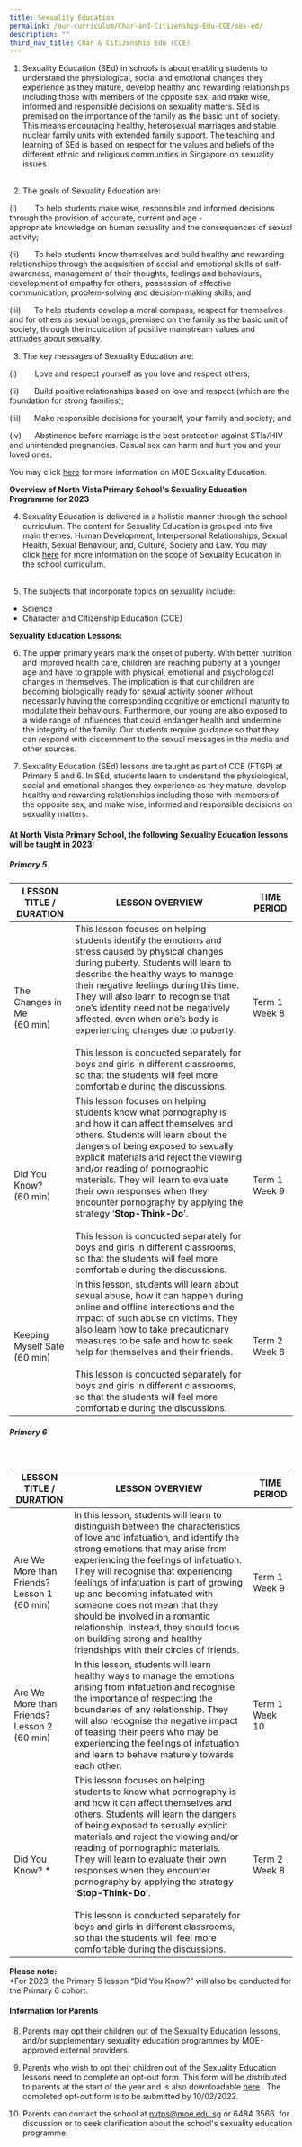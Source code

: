 ```yaml
---
title: Sexuality Education
permalink: /our-curriculum/Char-and-Citizenship-Edu-CCE/sex-ed/
description: ""
third_nav_title: Char & Citizenship Edu (CCE)
---
```

1.  Sexuality Education (SEd) in schools is about enabling students to understand the physiological, social and emotional changes they experience as they mature, develop healthy and rewarding relationships including those with members of the opposite sex, and make wise, informed and responsible decisions on sexuality matters. SEd is premised on the importance of the family as the basic unit of society. This means encouraging healthy, heterosexual marriages and stable nuclear family units with extended family support. The teaching and learning of SEd is based on respect for the values and beliefs of the different ethnic and religious communities in Singapore on sexuality issues.  <br><br>

2.  The goals of Sexuality Education are:

(i)        To help students make wise, responsible and informed decisions through the provision of accurate, current and age - appropriate knowledge on human sexuality and the consequences of sexual activity;

(ii)       To help students know themselves and build healthy and rewarding relationships through the acquisition of social and emotional skills of self-awareness, management of their thoughts, feelings and behaviours, development of empathy for others, possession of effective communication, problem-solving and decision-making skills; and  

(iii)      To help students develop a moral compass, respect for themselves and for others as sexual beings, premised on the family as the basic unit of society, through the inculcation of positive mainstream values and attitudes about sexuality.  


3. The key messages of Sexuality Education are:

(i)        Love and respect yourself as you love and respect others;

(ii)       Build positive relationships based on love and respect (which are the foundation for strong families);

(iii)      Make responsible decisions for yourself, your family and society; and

(iv)      Abstinence before marriage is the best protection against STIs/HIV and unintended pregnancies. Casual sex can harm and hurt you and your loved ones.

You may click [here](https://go.gov.sg/moe-sexuality-education) for more information on MOE Sexuality Education.

 **Overview of North Vista Primary School's Sexuality Education Programme for 2023**

4.  Sexuality Education is delivered in a holistic manner through the school curriculum. The content for Sexuality Education is grouped into five main themes: Human Development, Interpersonal Relationships, Sexual Health, Sexual Behaviour, and, Culture, Society and Law. You may click [here](https://go.gov.sg/moe-sexuality-education) for more information on the scope of Sexuality Education in the school curriculum. <br><br>


5. The subjects that incorporate topics on sexuality include:

* Science <br>
* Character and Citizenship Education (CCE) <br>

**Sexuality Education Lessons:**

6.  The upper primary years mark the onset of puberty. With better nutrition and improved health care, children are reaching puberty at a younger age and have to grapple with physical, emotional and psychological changes in themselves. The implication is that our children are becoming biologically ready for sexual activity sooner without necessarily having the corresponding cognitive or emotional maturity to modulate their behaviours. Furthermore, our young are also exposed to a wide range of influences that could endanger health and undermine the integrity of the family. Our students require guidance so that they can respond with discernment to the sexual messages in the media and other sources. 

7.  Sexuality Education (SEd) lessons are taught as part of CCE (FTGP) at Primary 5 and 6. In SEd, students learn to understand the physiological, social and emotional changes they experience as they mature, develop healthy and rewarding relationships including those with members of the opposite sex, and make wise, informed and responsible decisions on sexuality matters. 


#### At North Vista Primary School, the following Sexuality Education lessons will be taught in 2023:

##### **Primary 5**


| **LESSON TITLE / DURATION** | **LESSON OVERVIEW** | **TIME PERIOD**  |
| -------- | -------- | -------- |
| The Changes in Me <br> (60 min)   | This lesson focuses on helping students identify the emotions and stress caused by physical changes during puberty. Students will learn to describe the healthy ways to manage their negative feelings during this time. They will also learn to recognise that one’s identity need not be negatively affected, even when one’s body is experiencing changes due to puberty. <br> <br> This lesson is conducted separately for boys and girls in different classrooms, so that the students will feel more comfortable during the discussions. | Term 1 Week 8    |
|  Did You Know? <br> (60 min)    | This lesson focuses on helping students know what pornography is and how it can affect themselves and others. Students will learn about the dangers of being exposed to sexually explicit materials and reject the viewing and/or reading of pornographic materials. They will learn to evaluate their own responses when they encounter pornography by applying the strategy ‘**Stop-Think-Do**’.   <br> <br> This lesson is conducted separately for boys and girls in different classrooms, so that the students will feel more comfortable during the discussions.   | Term 1 Week 9     |
| Keeping Myself Safe <br> (60 min)    | In this lesson, students will learn about sexual abuse, how it can happen during online and offline interactions and the impact of such abuse on victims. They also learn how to take precautionary measures to be safe and how to seek help for themselves and their friends. <br> <br>  This lesson is conducted separately for boys and girls in different classrooms, so that the students will feel more comfortable during the discussions. | Term 2 Week 8     |



##### **Primary 6**

<br>

| **LESSON TITLE / DURATION**| **LESSON OVERVIEW**| **TIME PERIOD** |
| -------- | -------- | -------- |
| Are We More than Friends? <br>Lesson 1 <br> (60 min)   | In this lesson, students will learn to distinguish between the characteristics of love and infatuation, and identify the strong emotions that may arise from experiencing the feelings of infatuation. They will recognise that experiencing feelings of infatuation is part of growing up and becoming infatuated with someone does not mean that they should be involved in a romantic relationship. Instead, they should focus on building strong and healthy friendships with their circles of friends.     | Term 1 Week 9     |
| Are We More than Friends? <br>Lesson 2 <br> (60 min)      | In this lesson, students will learn healthy ways to manage the emotions arising from infatuation and recognise the importance of respecting the boundaries of any relationship. They will also recognise the negative impact of teasing their peers who may be experiencing the feelings of infatuation and learn to behave maturely towards each other.    | Term 1 Week 10     |
| Did You Know? *   | This lesson focuses on helping students to know what pornography is and how it can affect themselves and others. Students will learn the dangers of being exposed to sexually explicit materials and reject the viewing and/or reading of pornographic materials. They will learn to evaluate their own responses when they encounter pornography by applying the strategy **‘Stop-Think-Do’**.   <br><br> This lesson is conducted separately for boys and girls in different classrooms, so that the students will feel more comfortable during the discussions.  | Term 2 Week 8     |

**Please note:** <br>*For 2023, the Primary 5 lesson “Did You Know?” will also be conducted for the Primary 6 cohort. 

#### Information for Parents

8.  Parents may opt their children out of the Sexuality Education lessons, and/or supplementary sexuality education programmes by MOE-approved external providers.

9.  Parents who wish to opt their children out of the Sexuality Education lessons need to complete an opt-out form. This form will be distributed to parents at the start of the year and is also downloadable [here](/files/SEd_Opt_Out_Form.pdf) . The completed opt-out form is to be submitted by 10/02/2022.

10.  Parents can contact the school at [nvtps@moe.edu.sg](mailto:nvtps@moe.edu.sg) or 6484 3566  for discussion or to seek clarification about the school's sexuality education programme.

